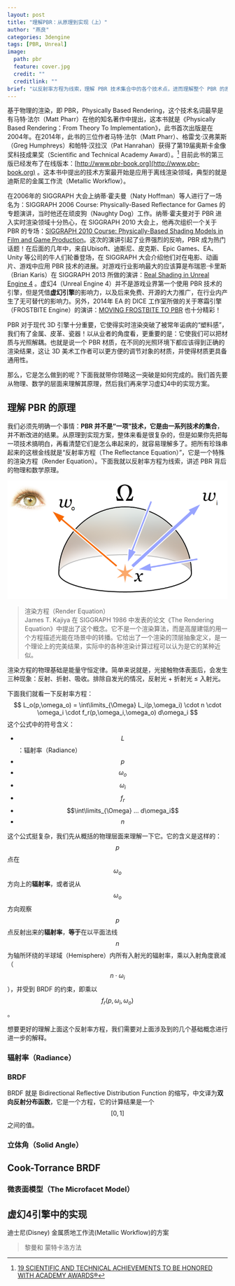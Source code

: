 ```yaml
---
layout: post
title: "理解PBR：从原理到实现（上）"
author: "燕良"
categories: 3dengine
tags: [PBR, Unreal]
image:
  path: pbr
  feature: cover.jpg
  credit: ""
  creditlink: ""
brief: "以反射率方程为线索，理解 PBR 技术集合中的各个技术点，进而理解整个 PBR 的原理和实现。"
---
```


基于物理的渲染，即 PBR，Physically Based Rendering，这个技术名词最早是有马特·法尔（Matt Pharr）在他的知名著作中提出，这本书就是《Physically Based Rendering：From Theory To Implementation》，此书首次出版是在2004年。在2014年，此书的三位作者马特·法尔（Matt Pharr）、格雷戈·汉弗莱斯（Greg Humphreys）和帕特·汉拉汉（Pat Hanrahan）获得了第19届奥斯卡金像奖科技成果奖（Scientific and Technical Academy Award）。[^1] 目前此书的第三版已经发布了在线版本：[http://www.pbr-book.org](http://www.pbr-book.org) 。这本书中提出的技术方案最开始是应用于离线渲染领域，典型的就是迪斯尼的金属工作流（Metallic Workflow）。

[^1]: [19 SCIENTIFIC AND TECHNICAL ACHIEVEMENTS TO BE HONORED WITH ACADEMY AWARDS®](https://www.oscars.org/news/19-scientific-and-technical-achievements-be-honored-academy-awardsr)

在2006年的 SIGGRAPH 大会上纳蒂·霍夫曼（Naty Hoffman）等人进行了一场名为：SIGGRAPH 2006 Course: Physically-Based Reflectance for Games 的专题演讲，当时他还在顽皮狗（Naughty Dog）工作。纳蒂·霍夫曼对于 PBR 进入实时渲染领域十分热心，在 SIGGRAPH 2010 大会上，他再次组织一个关于 PBR 的专场：[SIGGRAPH 2010 Course: Physically-Based Shading Models in Film and Game Production](http://renderwonk.com/publications/s2010-shading-course/)。这次的演讲引起了业界强烈的反响，PBR 成为热门话题！在后面的几年中，来自Ubisoft、迪斯尼、皮克斯、Epic Games、EA、Unity 等公司的牛人们轮番登场，在 SIGGRAPH 大会介绍他们对在电影、动画片、游戏中应用 PBR 技术的进展。对游戏行业影响最大的应该算是布瑞恩·卡里斯（Brian Karis）在 SIGGRAPH 2013 所做的演讲：[Real Shading in Unreal Engine 4](https://blog.selfshadow.com/publications/s2013-shading-course) 。虚幻4（Unreal Engine 4）并不是游戏业界第一个使用 PBR 技术的引擎，但是凭借**虚幻引擎**的影响力，以及后来免费、开源的大力推广，在行业内产生了无可替代的影响力。另外，2014年 EA 的 DICE 工作室所做的关于寒霜引擎（FROSTBITE Engine）的演讲：[MOVING FROSTBITE TO PBR](https://www.ea.com/frostbite/news/moving-frostbite-to-pb) 也十分精彩！  

PBR 对于现代 3D 引擎十分重要，它使得实时渲染突破了被常年诟病的“塑料感”，我们有了金属、皮革、瓷器！以从业者的角度看，更重要的是：它使我们可以把材质与光照解耦。也就是说一个 PBR 材质，在不同的光照环境下都应该得到正确的渲染结果，这让 3D 美术工作者可以更方便的调节对象的材质，并使得材质更具备通用性。

那么，它是怎么做到的呢？下面我就带你领略这一突破是如何完成的。我们首先要从物理、数学的层面来理解其原理，然后我们再来学习虚幻4中的实现方案。

## 理解 PBR 的原理

我们必须先明确一个事情：**PBR 并不是“一项”技术，它是由一系列技术的集合**，并不断改进的结果。从原理到实现方案，整体来看是很复杂的，但是如果你先把每一项技术搞明白，再看清楚它们是怎么串起来的，就容易理解多了。把所有珍珠串起来的这根金线就是“反射率方程（The Reflectance Equation）”，它是一个特殊的渲染方程（Render Equation）。下面我就以反射率方程为线索，讲述 PBR 背后的物理和数学原理。

![render_eq](/assets/img/pbr/render_eq.png)  

> 渲染方程（Render Equation）  
>	James T. Kajiya 在 SIGGRAPH 1986 中发表的论文《The Rendering Equation》中提出了这个概念。它不是一个渲染算法，而是高屋建瓴的用一个方程描述光能在场景中的转播。它给出了一个渲染的顶层抽象定义，是一个理论上的完美结果，实际中的各种渲染计算过程可以认为是它的某种近似。

渲染方程的物理基础是能量守恒定律。简单来说就是，光接触物体表面后，会发生三种现象：反射、折射、吸收。排除自发光的情况，反射光 + 折射光 ≤ 入射光。  

下面我们就看一下反射率方程：
$$
L_o(p,\omega_o) = \int\limits_{\Omega} L_i(p,\omega_i) \cdot n \cdot \omega_i \cdot f_r(p,\omega_i,\omega_o)  d\omega_i
$$
这个公式中的符号含义：
* $$L$$：辐射率（Radiance）
* $$p$$
* $$\omega_o$$
* $$\omega_i$$
* $$f_r$$
* $$\int\limits_{\Omega} ... d\omega_i$$
* $$n$$

这个公式挺复杂，我们先从概括的物理层面来理解一下它。它的含义是这样的： $$p$$ 点在 $$\omega_o$$ 方向上的**辐射率**，或者说从$$\omega_o$$ 方向观察 $$p$$ 点反射出来的**辐射率**，**等于**在以平面法线$$n$$为轴所环绕的半球域（Hemisphere）内所有入射光的辐射率，乘以入射角度衰减（$$n \cdot \omega_i $$），并受到 BRDF 的约束，即乘以$$f_r(p,\omega_i,\omega_o)$$。

想要更好的理解上面这个反射率方程，我们需要对上面涉及到的几个基础概念进行进一步的解释。

### 辐射率（Radiance）

### BRDF

BRDF 就是 Bidirectional Reflective Distribution Function 的缩写，中文译为**双向反射分布函数**，它是一个方程，它的计算结果是一个$$[0, 1]$$之间的值。

### 立体角（Solid Angle）

## Cook-Torrance BRDF

### 微表面模型（The Microfacet Model）

## 虚幻4引擎中的实现

迪士尼(Disney)
金属质地工作流(Metallic Workflow)的方案


> 黎曼和
> 蒙特卡洛方法
